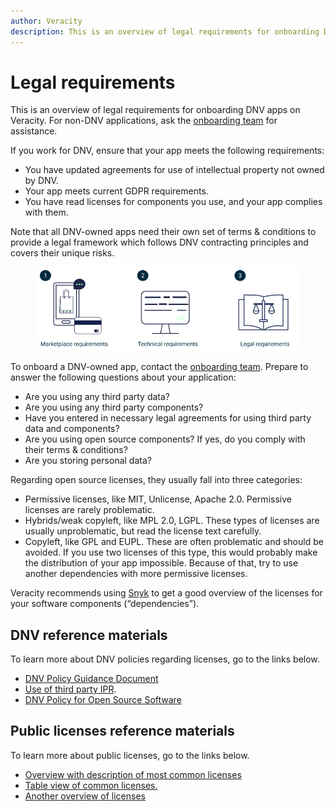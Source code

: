 ```yaml
---
author: Veracity
description: This is an overview of legal requirements for onboarding DNV apps on Veracity.
---
```

# Legal requirements
This is an overview of legal requirements for onboarding DNV apps on Veracity. For non-DNV applications, ask the [onboarding team](mailto:onboarding@veracity.com) for assistance.

If you work for DNV, ensure that your app meets the following requirements:
* You have updated agreements for use of intellectual property not owned by DNV.
* Your app meets current GDPR requirements.
* You have read licenses for components you use, and your app complies with them.

Note that all DNV-owned apps need their own set of terms & conditions to provide a legal framework which follows DNV contracting principles and covers their unique risks.

<figure>
	<img src="assets/generalReq.png"/>
</figure>

To onboard a DNV-owned app, contact the [onboarding team](mailto:onboarding@veracity.com). Prepare to answer the following questions about your application:
* Are you using any third party data?
* Are you using any third party components?
* Have you entered in necessary legal agreements for using third party data and components?
* Are you using open source components? If yes, do you comply with their terms & conditions?
* Are you storing personal data?

Regarding open source licenses, they usually fall into three categories:
* Permissive licenses, like MIT, Unlicense, Apache 2.0. Permissive licenses are rarely problematic.
* Hybrids/weak copyleft, like MPL 2.0, LGPL. These types of licenses are usually unproblematic, but read the license text carefully.
* Copyleft, like GPL and EUPL. These are often problematic and should be avoided. If you use two licenses of this type, this would probably make the distribution of your app impossible. Because of that, try to use another dependencies with more permissive licenses.

Veracity recommends using [Snyk](https://docs.snyk.io/products/snyk-open-source/licenses/getting-started-snyk-licensing-compliance) to get a good overview of the licenses for your software components (“dependencies”).
	
## DNV reference materials
To learn more about DNV policies regarding licenses, go to the links below.
* [DNV Policy Guidance Document](https://dnv.sharepoint.com/sites/intranet/support/finance/Documents/2022%20IPR%20Nissen%20Group%20Legal/01%20Appendix%201%20Policy%20Guidance%20Document%20FINAL%20220516%20Group%20Legal%20intranet%20page%20220603%28396653.1%29.pdf)
* [Use of third party IPR](https://dnv.sharepoint.com/sites/intranet/support/finance/Pages/Use-of-third-party-IPR.aspx?OR=Teams-HL&CT=1655730337181&params=eyJBcHBOYW1lIjoiVGVhbXMtRGVza3RvcCIsIkFwcFZlcnNpb24iOiIyNy8yMjA1MDEwMTAwOSJ9).
* [DNV Policy for Open Source Software](https://dnv.sharepoint.com/sites/intranet/support/finance/Documents/2022%20IPR%20Nissen%20Group%20Legal/00%20Policy%20Open%20Source%20Software%20FINAL%20220506%20Group%20Legal%20intranet%20page%20220603%28396651.1%29.pdf)
	
## Public licenses reference materials
To learn more about public licenses, go to the links below.
* [Overview with description of most common licenses](https://choosealicense.com/licenses/)
* [Table view of common licenses.](https://choosealicense.com/appendix/)
* [Another overview of licenses](https://opensource.org/licenses)
